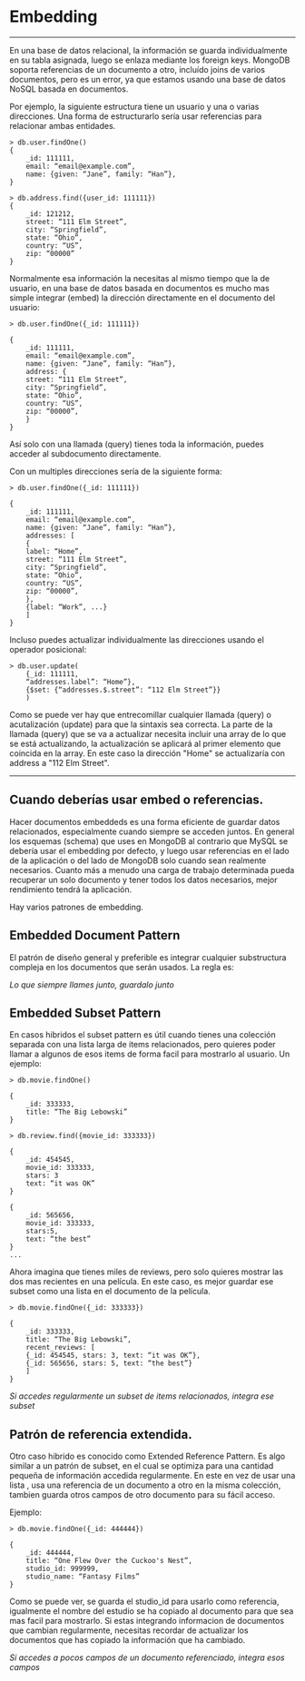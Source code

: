 # Embedding
---

En una base de datos relacional, la información se guarda individualmente en su tabla asignada, luego se enlaza mediante los foreign keys. MongoDB soporta referencias de un documento a otro, incluído joins de varios documentos, pero es un error, ya que estamos usando una base de datos NoSQL basada en documentos.

Por ejemplo, la siguiente estructura tiene un usuario y una o varias direcciones. Una forma de estructurarlo sería usar referencias para relacionar ambas entidades.

```
> db.user.findOne()
{
    _id: 111111,
    email: “email@example.com”,
    name: {given: “Jane”, family: “Han”},
}

> db.address.find({user_id: 111111})
{
    _id: 121212,
    street: “111 Elm Street”,
    city: “Springfield”,
    state: “Ohio”,
    country: “US”,
    zip: “00000”
}
```

Normalmente esa información la necesitas al mismo tiempo que la de usuario, en una base de datos basada en documentos es mucho mas simple integrar (embed) la dirección directamente en el documento del usuario:

```
> db.user.findOne({_id: 111111})
    
{    
    _id: 111111,    
    email: “email@example.com”,    
    name: {given: “Jane”, family: “Han”},    
    address: {    
    street: “111 Elm Street”,    
    city: “Springfield”,    
    state: “Ohio”,    
    country: “US”,    
    zip: “00000”,    
    }    
}
```

Así solo con una llamada (query) tienes toda la información, puedes acceder al subdocumento directamente.

Con un multiples direcciones sería de la siguiente forma:

```
> db.user.findOne({_id: 111111})
    
{    
    _id: 111111,    
    email: “email@example.com”,    
    name: {given: “Jane”, family: “Han”},    
    addresses: [    
    {    
    label: “Home”,    
    street: “111 Elm Street”,    
    city: “Springfield”,    
    state: “Ohio”,    
    country: “US”,    
    zip: “00000”,    
    },    
    {label: “Work”, ...}    
    ]    
}
```

Incluso puedes actualizar individualmente las direcciones usando el operador posicional:

```
> db.user.update(    
    {_id: 111111,    
    “addresses.label”: “Home”},    
    {$set: {“addresses.$.street”: “112 Elm Street”}}    
    )
```

Como se puede ver hay que entrecomillar cualquier llamada (query) o acutalización (update) para que la sintaxis sea correcta. La parte de la llamada (query) que se va a actualizar necesita incluir una array de lo que se está actualizando, la actualización se aplicará al primer elemento que coincida en la array. En este caso la dirección "Home" se actualizaría con address a "112 Elm Street".

---

## Cuando deberías usar embed o referencias.

Hacer documentos embeddeds es una forma eficiente de guardar datos relacionados, especialmente cuando siempre se acceden juntos. En general los esquemas (schema) que uses en MongoDB al contrario que MySQL se debería usar el embedding por defecto, y luego usar referencias en el lado de la aplicación o del lado de MongoDB solo cuando sean realmente necesarios. Cuanto más a menudo una carga de trabajo determinada pueda recuperar un solo documento y tener todos los datos necesarios, mejor rendimiento tendrá la aplicación.

Hay varios patrones de embedding.

## Embedded Document Pattern

El patrón de diseño general y preferible es integrar cualquier substructura compleja en los documentos que serán usados. La regla es:

*Lo que siempre llames junto, guardalo junto*

## Embedded Subset Pattern

En casos hibridos el subset pattern es útil cuando tienes una colección separada con una lista larga de items relacionados, pero quieres poder llamar a algunos de esos items de forma facil para mostrarlo al usuario. Un ejemplo:

```
> db.movie.findOne()
    
{    
    _id: 333333,    
    title: “The Big Lebowski”
}
        
> db.review.find({movie_id: 333333})
    
{    
    _id: 454545,    
    movie_id: 333333,    
    stars: 3    
    text: “it was OK”    
}    

{    
    _id: 565656,    
    movie_id: 333333,    
    stars:5,    
    text: “the best”    
}    
...
```

Ahora imagina que tienes miles de reviews, pero solo quieres mostrar las dos mas recientes en una película. En este caso, es mejor guardar ese subset como una lista en el documento de la película.

```
> db.movie.findOne({_id: 333333})
    
{    
    _id: 333333,    
    title: “The Big Lebowski”,    
    recent_reviews: [    
    {_id: 454545, stars: 3, text: “it was OK”},    
    {_id: 565656, stars: 5, text: “the best”}    
    ]    
}
```

*Si accedes regularmente un subset de items relacionados, integra ese subset*

## Patrón de referencia extendida.

Otro caso hibrido es conocido como Extended Reference Pattern. Es algo similar a un patrón de subset, en el cual se optimiza para una cantidad pequeña de información accedida regularmente. En este en vez de usar una lista , usa una referencia de un documento a otro en la misma colección, tambien guarda otros campos de otro documento para su fácil acceso.

Ejemplo:

```
> db.movie.findOne({_id: 444444})
    
{    
    _id: 444444,    
    title: “One Flew Over the Cuckoo's Nest”,    
    studio_id: 999999,    
    studio_name: “Fantasy Films”    
}
```

Como se puede ver, se guarda el studio_id para usarlo como referencia, igualmente el nombre del estudio se ha copiado al documento para que sea mas facil para mostrarlo. Si estas integrando informacion de documentos que cambian regularmente, necesitas recordar de actualizar los documentos que has copiado la información que ha cambiado.

*Si accedes a pocos campos de un documento referenciado, integra esos campos*
